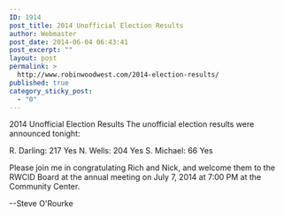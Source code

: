 ```yaml
---
ID: 1914
post_title: 2014 Unofficial Election Results
author: Webmaster
post_date: 2014-06-04 06:43:41
post_excerpt: ""
layout: post
permalink: >
  http://www.robinwoodwest.com/2014-election-results/
published: true
category_sticky_post:
  - "0"
---
```

2014 Unofficial Election Results
The unofficial election results were announced tonight:

R. Darling: 217 Yes
N. Wells: 204 Yes
S. Michael:   66 Yes

Please join me in congratulating Rich and Nick, and welcome them to the RWCID Board at the annual meeting on July 7, 2014 at 7:00 PM at the Community Center.

--Steve O'Rourke